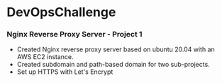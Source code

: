# DevOpsChallenge

### Nginx Reverse Proxy Server - Project 1

* Created Nginx reverse proxy server based on ubuntu 20.04 with an AWS EC2 instance.
* Created subdomain and path-based domain for two sub-projects.
* Set up HTTPS with Let's Encrypt

